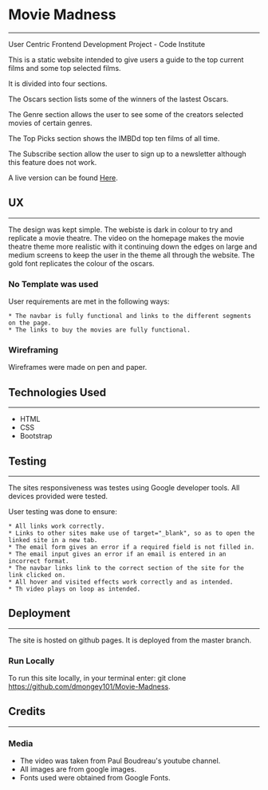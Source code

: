 # Movie Madness
---

User Centric Frontend Development Project - Code Institute


This is a static website intended to give users a guide to the top current films and some top selected films.

It is divided into four sections.

The Oscars section lists some of the winners of the lastest Oscars.

The Genre section allows the user to see some of the creators selected movies of certain genres.

The Top Picks section shows the IMBDd top ten films of all time.

The Subscribe section allow the user to sign up to a newsletter although this feature does not work.

A live version can be found [Here](https://dmongey101.github.io/Movie-Madness/).

## UX
---

The design was kept simple. The webiste is dark in colour to try and replicate a movie theatre. The video on the homepage makes the movie theatre theme more realistic with it continuing down the edges on large and medium screens to keep the user in the theme all through the website.
The gold font replicates the colour of the oscars.

### No Template was used

User requirements are met in the following ways:

    * The navbar is fully functional and links to the different segments on the page.
    * The links to buy the movies are fully functional.
    
### Wireframing

Wireframes were made on pen and paper.


## Technologies Used
---

* HTML
* CSS
* Bootstrap


## Testing
---

The sites responsiveness was testes using Google developer tools. All devices provided were tested.

User testing was done to ensure:
    
    * All links work correctly.
    * Links to other sites make use of target="_blank", so as to open the linked site in a new tab.
    * The email form gives an error if a required field is not filled in.
    * The email input gives an error if an email is entered in an incorrect format.
    * The navbar links link to the correct section of the site for the link clicked on.
    * All hover and visited effects work correctly and as intended.
    * Th video plays on loop as intended.
    
## Deployment 
---

The site is hosted on github pages.
It is deployed from the master branch.

### Run Locally

To run this site locally, in your terminal enter: git clone https://github.com/dmongey101/Movie-Madness.

## Credits
---

### Media

* The video was taken from Paul Boudreau's youtube channel.
* All images are from google images. 
* Fonts used were obtained from Google Fonts.

